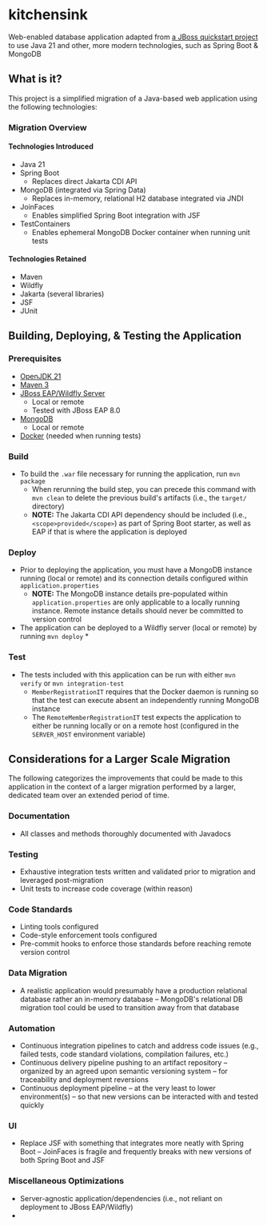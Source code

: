 # kitchensink

Web-enabled database application adapted from [a JBoss quickstart project](https://github.com/jboss-developer/jboss-eap-quickstarts/tree/8.0.x/kitchensink) to use Java 21 and other, more modern technologies, such as Spring Boot & MongoDB

## What is it?

This project is a simplified migration of a Java-based web application using the following technologies:

### Migration Overview
#### Technologies Introduced
* Java 21
* Spring Boot
  * Replaces direct Jakarta CDI API
* MongoDB (integrated via Spring Data)
  * Replaces in-memory, relational H2 database integrated via JNDI
* JoinFaces
  * Enables simplified Spring Boot integration with JSF 
* TestContainers
  * Enables ephemeral MongoDB Docker container when running unit tests

#### Technologies Retained

* Maven
* Wildfly
* Jakarta (several libraries)
* JSF
* JUnit

## Building, Deploying, & Testing the Application

### Prerequisites
* [OpenJDK 21](https://openjdk.org/install/)
* [Maven 3](https://maven.apache.org/download.cgi)
* [JBoss EAP/Wildfly Server](https://www.redhat.com/en/technologies/jboss-middleware/application-platform)
  * Local or remote
  * Tested with JBoss EAP 8.0
* [MongoDB](https://www.mongodb.com/docs/manual/administration/install-community/)
  * Local or remote
* [Docker](https://docs.docker.com/engine/install/) (needed when running tests)

### Build

* To build the `.war` file necessary for running the application, run `mvn package`
  * When rerunning the build step, you can precede this command with `mvn clean` to delete the previous build's artifacts (i.e., the `target/` directory)
  * **NOTE:** The Jakarta CDI API dependency should be included (i.e., `<scope>provided</scope>`) as part of Spring Boot starter, as well as EAP if that is where the application is deployed 

### Deploy
* Prior to deploying the application, you must have a MongoDB instance running (local or remote) and its connection details configured within `application.properties`
  * **NOTE:** The MongoDB instance details pre-populated within `application.properties` are only applicable to a locally running instance. Remote instance details should never be committed to version control 
* The application can be deployed to a Wildfly server (local or remote) by running `mvn deploy`
  * 

### Test
* The tests included with this application can be run with either `mvn verify` or `mvn integration-test`
  * `MemberRegistrationIT` requires that the Docker daemon is running so that the test can execute absent an independently running MongoDB instance
  * The `RemoteMemberRegistrationIT` test expects the application to either be running locally or on a remote host (configured in the `SERVER_HOST` environment variable)

## Considerations for a Larger Scale Migration

The following categorizes the improvements that could be made to this application in the context of a larger migration performed by a larger, dedicated team over an extended period of time.

### Documentation

* All classes and methods thoroughly documented with Javadocs

### Testing

* Exhaustive integration tests written and validated prior to migration and leveraged post-migration
* Unit tests to increase code coverage (within reason)

### Code Standards

* Linting tools configured
* Code-style enforcement tools configured
* Pre-commit hooks to enforce those standards before reaching remote version control

### Data Migration

* A realistic application would presumably have a production relational database rather an in-memory database – MongoDB's relational DB migration tool could be used to transition away from that database

### Automation

* Continuous integration pipelines to catch and address code issues (e.g., failed tests, code standard violations, compilation failures, etc.)
* Continuous delivery pipeline pushing to an artifact repository – organized by an agreed upon semantic versioning system – for traceability and deployment reversions
* Continuous deployment pipeline – at the very least to lower environment(s) – so that new versions can be interacted with and tested quickly  

### UI

* Replace JSF with something that integrates more neatly with Spring Boot – JoinFaces is fragile and frequently breaks with new versions of both Spring Boot and JSF

### Miscellaneous Optimizations

* Server-agnostic application/dependencies (i.e., not reliant on deployment to JBoss EAP/Wildfly)
* 
